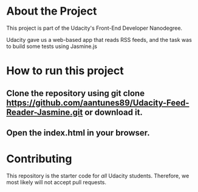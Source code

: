# About the Project
This project is part of the Udacity's Front-End Developer Nanodegree.

Udacity gave us a web-based app that reads RSS feeds, and the task was to build some tests using Jasmine.js 

# How to run this project

## Clone the repository using git clone https://github.com/aantunes89/Udacity-Feed-Reader-Jasmine.git or download it.

## Open the index.html in your browser.

# Contributing

This repository is the starter code for _all_ Udacity students. Therefore, we most likely will not accept pull requests.
